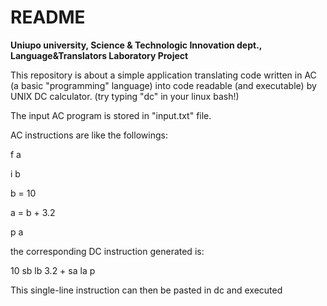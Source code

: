 # README #

**Uniupo university, Science & Technologic Innovation dept., Language&Translators Laboratory Project**

This repository is about a simple application translating code written in AC (a basic "programming" language) into code readable (and executable) by UNIX DC calculator. (try typing "dc" in your linux bash!)

The input AC program is stored in "input.txt" file.

AC instructions are like the followings:

f a

i b

b = 10

a = b + 3.2

p a

the corresponding DC instruction generated is:

10 sb lb 3.2 + sa la p

This single-line instruction can then be pasted in dc and executed